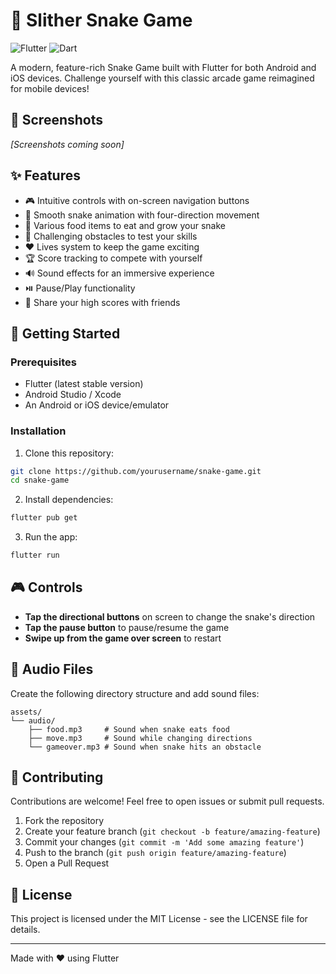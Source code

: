 # 🐍 Slither Snake Game

![Flutter](https://img.shields.io/badge/Flutter-02569B?style=for-the-badge&logo=flutter&logoColor=white)
![Dart](https://img.shields.io/badge/Dart-0175C2?style=for-the-badge&logo=dart&logoColor=white)

A modern, feature-rich Snake Game built with Flutter for both Android and iOS devices. Challenge yourself with this classic arcade game reimagined for mobile devices!

## 📱 Screenshots

*[Screenshots coming soon]*

## ✨ Features

- 🎮 Intuitive controls with on-screen navigation buttons
- 🐍 Smooth snake animation with four-direction movement
- 🍎 Various food items to eat and grow your snake
- 🚧 Challenging obstacles to test your skills
- ❤️ Lives system to keep the game exciting
- 🏆 Score tracking to compete with yourself
- 🔊 Sound effects for an immersive experience
- ⏯️ Pause/Play functionality
- 📲 Share your high scores with friends

## 🚀 Getting Started

### Prerequisites

- Flutter (latest stable version)
- Android Studio / Xcode
- An Android or iOS device/emulator

### Installation

1. Clone this repository:
```bash
git clone https://github.com/yourusername/snake-game.git
cd snake-game
```

2. Install dependencies:
```bash
flutter pub get
```

3. Run the app:
```bash
flutter run
```

## 🎮 Controls

- **Tap the directional buttons** on screen to change the snake's direction
- **Tap the pause button** to pause/resume the game
- **Swipe up from the game over screen** to restart

## 🎵 Audio Files

Create the following directory structure and add sound files:

```
assets/
└── audio/
    ├── food.mp3     # Sound when snake eats food
    ├── move.mp3     # Sound while changing directions
    └── gameover.mp3 # Sound when snake hits an obstacle
```

## 🤝 Contributing

Contributions are welcome! Feel free to open issues or submit pull requests.

1. Fork the repository
2. Create your feature branch (`git checkout -b feature/amazing-feature`)
3. Commit your changes (`git commit -m 'Add some amazing feature'`)
4. Push to the branch (`git push origin feature/amazing-feature`)
5. Open a Pull Request

## 📄 License

This project is licensed under the MIT License - see the LICENSE file for details.

---

Made with ❤️ using Flutter
